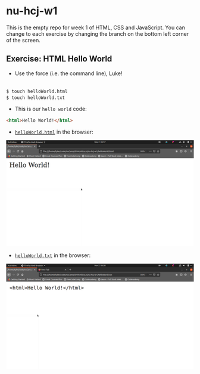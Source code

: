 # nu-hcj-w1

This is the empty repo for week 1 of HTML, CSS and JavaScript. You can change to each exercise by changing the branch on the bottom left corner of the screen.

## Exercise: HTML Hello World

- Use the force (i.e. the command line), Luke! 

```bash

$ touch helloWorld.html
$ touch helloWorld.txt

```

- This is our `hello world` code:

```html
<html>Hello World!</html>
```
- [`helloWorld.html`](helloWorld.html) in the browser:

![helloWorld.html](./images/html.png)

- [`helloWorld.txt`](helloWorld.txt) in the browser:

![helloWorld.txt](./images/txt.png)